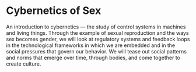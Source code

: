 # Cybernetics of Sex

An introduction to cybernetics — the study of control systems in machines and living things. Through the example of sexual reproduction and the ways sex becomes gender, we will look at regulatory systems and feedback loops in the technological frameworks in which we are embedded and in the social pressures that govern our behavior. We will tease out social patterns and norms that emerge over time, through bodies, and come together to create culture.
